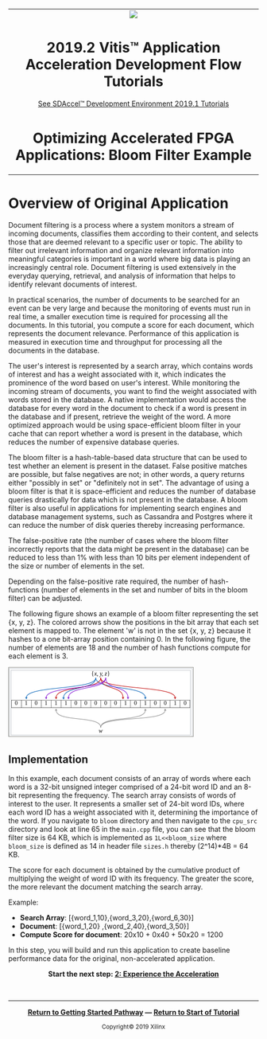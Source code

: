 ﻿<table>
 <tr>
   <td align="center"><img src="https://www.xilinx.com/content/dam/xilinx/imgs/press/media-kits/corporate/xilinx-logo.png" width="30%"/><h1>2019.2 Vitis™ Application Acceleration Development Flow Tutorials</h1>
   <a href="https://github.com/Xilinx/SDAccel-Tutorials/branches/all">See SDAccel™ Development Environment 2019.1 Tutorials</a>
   </td>
 </tr>
 <tr>
 <td align="center"><h1>Optimizing Accelerated FPGA Applications: Bloom Filter Example
 </td>
 </tr>
</table>

# Overview of Original Application


Document filtering is a process where a system monitors a stream of incoming documents, classifies them according to their content, and selects those that are deemed relevant to a specific user or topic. The ability to filter out irrelevant information and organize relevant information into meaningful categories is important in a world where big data is playing an increasingly central role. Document filtering is used extensively in the everyday querying, retrieval, and analysis of information that helps to identify relevant documents of interest.

 In practical scenarios, the number of documents to be searched for an event can be very large and because the monitoring of events must run in real time, a smaller execution time is required for processing all the documents. In this tutorial, you compute a score for each document, which represents the document relevance. Performance of this application is measured in execution time and throughput for processing all the documents in the database.

 The user's interest is represented by a search array, which contains words of interest and has a weight associated with it, which indicates the prominence of the word based on user's interest. While monitoring the incoming stream of documents, you want to find the weight associated with words stored in the database. A native implementation would access the database for every word in the document to check if a word is present in the database and if present, retrieve the weight of the word. A more optimized approach would be using space-efficient bloom filter in your cache that can report whether a word is present in the database, which reduces the number of expensive database queries.

The bloom filter is a hash-table-based data structure that can be used to test whether an element is present in the dataset. False positive matches are possible, but false negatives are not; in other words, a query returns either "possibly in set" or "definitely not in set". The advantage of using a bloom filter is that it is space-efficient and reduces the number of database queries drastically for data which is not present in the database. A bloom filter is also useful in applications for implementing search engines and database management systems, such as Cassandra and Postgres where it can reduce the number of disk queries thereby increasing performance.

The false-positive rate (the number of cases where the bloom filter incorrectly reports that the data might be present in the database) can be reduced to less than 1% with less than 10 bits per element independent of the size or number of elements in the set.

Depending on the false-positive rate required, the number of hash-functions (number of elements in the set and number of bits in the bloom filter) can be adjusted.

The following figure shows an example of a bloom filter representing the set {x, y, z}. The colored arrows show the positions in the bit array that each set element is mapped to. The element 'w' is not in the set {x, y, z} because it hashes to a one bit-array position containing 0. In the following figure, the number of elements are 18 and the number of hash functions compute for each element is 3.

![](./images/bloom.PNG)

## Implementation

In this example, each document consists of an array of words where each word is a 32-bit unsigned integer comprised of a 24-bit word ID and an 8-bit representing the frequency. The search array consists of words of interest to the user. It represents a smaller set of 24-bit word IDs, where each word ID has a weight associated with it, determining the importance of the word. If you navigate to `bloom` directory and then navigate to the `cpu_src` directory and look at line 65 in the `main.cpp` file, you can see that the bloom filter size is 64 KB, which is implemented as `1L<<bloom_size` where `bloom_size` is defined as 14 in header file `sizes.h` thereby (2^14)*4B = 64 KB.

The score for each document is obtained by the cumulative product of multiplying the weight of word ID with its frequency. The greater the score, the more relevant the document matching the search array.

Example:

* **Search Array**: [{word_1,10},{word_3,20},{word_6,30}]
* **Document**: [{word_1,20} ,{word_2,40},{word_3,50}]
* **Compute Score for document**:  20x10 + 0x40 + 50x20 = 1200

In this step, you will build and run this application to create baseline performance data for the original, non-accelerated application.

<p align="center"><b>
Start the next step: <a href="./2_experience-acceleration.md">2: Experience the Acceleration </a>
</b></p>

</br>
<hr/>
<p align="center"><b><a href="/docs/vitis-getting-started/">Return to Getting Started Pathway</a> — <a href="./README.md">Return to Start of Tutorial</a></b></p>

<p align="center"><sup>Copyright&copy; 2019 Xilinx</sup></p>

